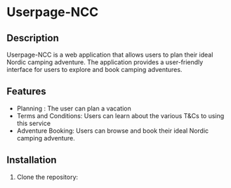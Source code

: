 # Userpage-NCC

## Description

Userpage-NCC is a web application that allows users to plan their ideal Nordic camping adventure. The application provides a user-friendly interface for users to explore and book camping adventures.

## Features

- Planning : The user can plan a vacation
- Terms and Conditions: Users can learn about the various T&Cs to using this service
- Adventure Booking: Users can browse and book their ideal Nordic camping adventure.
## Installation

1. Clone the repository:
